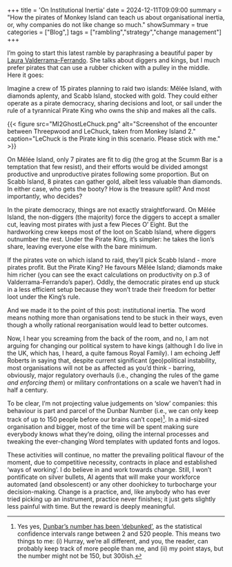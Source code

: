 +++
title = 'On Institutional Inertia'
date = 2024-12-11T09:09:00
summary = "How the pirates of Monkey Island can teach us about organisational inertia, or, why companies do not like change so much."
showSummary = true
categories = ["Blog",]
tags = ["rambling","strategy","change management"]
+++

I’m going to start this latest ramble by paraphrasing a beautiful paper by [Laura Valderrama-Ferrando](https://citeseerx.ist.psu.edu/document?repid=rep1&type=pdf&doi=002a1a99692c68f047cbf704c9e1c8a34c395465). She talks about diggers and kings, but I much prefer pirates that can use a rubber chicken with a pulley in the middle. Here it goes:
 
Imagine a crew of 15 pirates planning to raid two islands: Mêlée Island, with diamonds aplenty, and Scabb Island, stocked with gold. They could either operate as a pirate democracy, sharing decisions and loot, or sail under the rule of a tyrannical Pirate King who owns the ship and makes all the calls.

{{< figure
    src="MI2GhostLeChuck.png"
    alt="Screenshot of the encounter between Threepwood and LeChuck, taken from Monkey Island 2."
    caption="LeChuck is the Pirate king in this scenario. Please stick with me."
    >}}

On Mêlée Island, only 7 pirates are fit to dig (the grog at the Scumm Bar is a temptation that few resist), and their efforts would be divided amongst productive and unproductive pirates following some proportion. But on Scabb Island, 8 pirates can gather gold, albeit less valuable than diamonds. In either case, who gets the booty? How is the treasure split? And most importantly, who decides?

In the pirate democracy, things are not exactly straightforward. On Mêlée Island, the non-diggers (the majority) force the diggers to accept a smaller cut, leaving most pirates with just a few Pieces O’ Eight. But the hardworking crew keeps most of the loot on Scabb Island, where diggers outnumber the rest. Under the Pirate King, it’s simpler: he takes the lion’s share, leaving everyone else with the bare minimum.

If the pirates vote on which island to raid, they’ll pick Scabb Island - more pirates profit. But the Pirate King? He favours Mêlée Island; diamonds make him richer (you can see the exact calculations on productivity on p.3 of Valderrama-Ferrando’s paper). Oddly, the democratic pirates end up stuck in a less efficient setup because they won’t trade their freedom for better loot under the King’s rule.

And we made it to the point of this post: institutional inertia. The word means nothing more than organisations tend to be stuck in their ways, even though a wholly rational reorganisation would lead to better outcomes. 

Now, I hear you screaming from the back of the room, and no, I am not arguing for changing our political system to have kings (although I do live in the UK, which has, I heard, a quite famous Royal Family). I am echoing Jeff Roberts in saying that, despite current significant (geo)political instability, most organisations will not be as affected as you’d think - barring, obviously, major regulatory overhauls (i.e., changing the rules of the game _and enforcing them_) or military confrontations on a scale we haven’t had in half a century.

To be clear, I’m not projecting value judgements on ‘slow’ companies: this behaviour is part and parcel of the Dunbar Number (i.e., we can only keep track of up to 150 people before our brains can’t cope)[^1]. In a mid-sized organisation and bigger, most of the time will be spent making sure everybody knows what they’re doing, oiling the internal processes and tweaking the ever-changing Word templates with updated fonts and logos. 

These activities will continue, no matter the prevailing political flavour of the moment, due to competitive necessity, contracts in place and established ‘ways of working’. I do believe in and work towards change. Still, I won’t pontificate on silver bullets, AI agents that will make your workforce automated (and obsolescent) or any other doohickey to turbocharge your decision-making. Change is a practice, and, like anybody who has ever tried picking up an instrument, practice never finishes; it just gets slightly less painful with time. But the reward is deeply meaningful.

[^1]: Yes yes, [Dunbar’s number has been ‘debunked’](https://royalsocietypublishing.org/doi/full/10.1098/rsbl.2021.0158), as the statistical confidence intervals range between 2 and 520 people. This means two things to me: (i) Hurray, we’re all different, and you, the reader, can probably keep track of more people than me, and (ii) my point stays, but the number might not be 150, but 300ish.